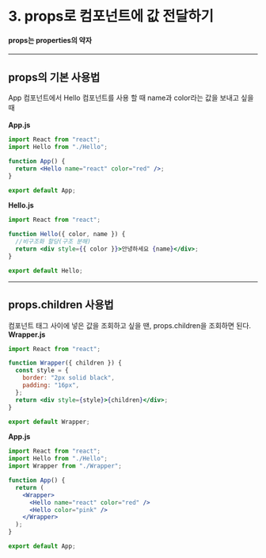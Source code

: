 # 3. props로 컴포넌트에 값 전달하기

#### **props**는 properties의 약자

---

## props의 기본 사용법

App 컴포넌트에서 Hello 컴포넌트를 사용 할 때 name과 color라는 값을 보내고 싶을때 </br>
</br>
**App.js**

```jsx
import React from "react";
import Hello from "./Hello";

function App() {
  return <Hello name="react" color="red" />;
}

export default App;
```

**Hello.js**

```jsx
import React from "react";

function Hello({ color, name }) {
  //비구조화 할당(구조 분해)
  return <div style={{ color }}>안녕하세요 {name}</div>;
}

export default Hello;
```

---

## props.children 사용법

컴포넌트 태그 사이에 넣은 값을 조회하고 싶을 땐, props.children을 조회하면 된다. </br>
**Wrapper.js**

```jsx
import React from "react";

function Wrapper({ children }) {
  const style = {
    border: "2px solid black",
    padding: "16px",
  };
  return <div style={style}>{children}</div>;
}

export default Wrapper;
```

**App.js**

```jsx
import React from "react";
import Hello from "./Hello";
import Wrapper from "./Wrapper";

function App() {
  return (
    <Wrapper>
      <Hello name="react" color="red" />
      <Hello color="pink" />
    </Wrapper>
  );
}

export default App;
```
